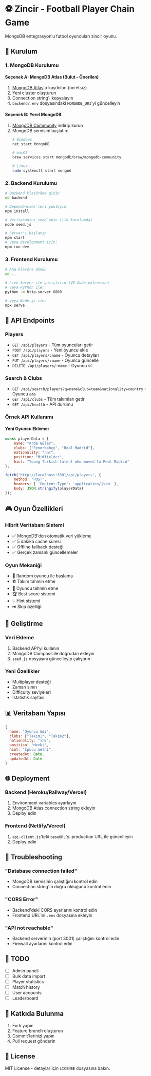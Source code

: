 # ⚽ Zincir - Football Player Chain Game

MongoDB entegrasyonlu futbol oyuncuları zincir oyunu.

## 🚀 Kurulum

### 1. MongoDB Kurulumu

#### Seçenek A: MongoDB Atlas (Bulut - Önerilen)
1. [MongoDB Atlas](https://www.mongodb.com/cloud/atlas)'a kaydolun (ücretsiz)
2. Yeni cluster oluşturun
3. Connection string'i kopyalayın
4. `backend/.env` dosyasındaki `MONGODB_URI`'yi güncelleyin

#### Seçenek B: Yerel MongoDB
1. [MongoDB Community](https://www.mongodb.com/try/download/community) indirip kurun
2. MongoDB servisini başlatın:
   ```bash
   # Windows
   net start MongoDB
   
   # macOS
   brew services start mongodb/brew/mongodb-community
   
   # Linux
   sudo systemctl start mongod
   ```

### 2. Backend Kurulumu
```bash
# Backend klasörüne gidin
cd backend

# Dependencies'leri yükleyin
npm install

# Veritabanını seed edin (ilk kurulumda)
node seed.js

# Server'ı başlatın
npm start
# veya development için:
npm run dev
```

### 3. Frontend Kurulumu
```bash
# Ana klasöre dönün
cd ..

# Live Server ile çalıştırın (VS Code extension)
# veya Python ile:
python -m http.server 8000

# veya Node.js ile:
npx serve .
```

## 📡 API Endpoints

### Players
- `GET /api/players` - Tüm oyuncuları getir
- `POST /api/players` - Yeni oyuncu ekle
- `GET /api/players/:name` - Oyuncu detayları
- `PUT /api/players/:name` - Oyuncu güncelle
- `DELETE /api/players/:name` - Oyuncu sil

### Search & Clubs
- `GET /api/search/players?q=name&club=team&nationality=country` - Oyuncu ara
- `GET /api/clubs` - Tüm takımları getir
- `GET /api/health` - API durumu

### Örnek API Kullanımı

#### Yeni Oyuncu Ekleme:
```javascript
const playerData = {
    name: "Arda Güler",
    clubs: ["Fenerbahçe", "Real Madrid"],
    nationality: "🇹🇷",
    position: "Midfielder",
    hint: "Young Turkish talent who moved to Real Madrid"
};

fetch('http://localhost:3001/api/players', {
    method: 'POST',
    headers: { 'Content-Type': 'application/json' },
    body: JSON.stringify(playerData)
});
```

## 🎮 Oyun Özellikleri

### Hibrit Veritabanı Sistemi
- ✅ MongoDB'den otomatik veri yükleme
- ✅ 5 dakika cache süresi
- ✅ Offline fallback desteği
- ✅ Gerçek zamanlı güncellemeler

### Oyun Mekaniği
- 🎯 Random oyuncu ile başlama
- ⚽ Takım tahmin etme
- 👤 Oyuncu tahmin etme
- 🏆 Best score sistemi
- 💡 Hint sistemi
- ⏭️ Skip özelliği

## 🔧 Geliştirme

### Veri Ekleme
1. Backend API'yi kullanın
2. MongoDB Compass ile doğrudan ekleyin
3. `seed.js` dosyasını güncelleyip çalıştırın

### Yeni Özellikler
- Multiplayer desteği
- Zaman sınırı
- Difficulty seviyeleri
- İstatistik sayfası

## 📊 Veritabanı Yapısı

```javascript
{
  name: "Oyuncu Adı",
  clubs: ["Takım1", "Takım2"],
  nationality: "🇹🇷",
  position: "Mevki",
  hint: "İpucu metni",
  createdAt: Date,
  updatedAt: Date
}
```

## 🌐 Deployment

### Backend (Heroku/Railway/Vercel)
1. Environment variables ayarlayın
2. MongoDB Atlas connection string ekleyin
3. Deploy edin

### Frontend (Netlify/Vercel)
1. `api-client.js`'teki `baseURL`'yi production URL ile güncelleyin
2. Deploy edin

## 🐛 Troubleshooting

### "Database connection failed"
- MongoDB servisinin çalıştığını kontrol edin
- Connection string'in doğru olduğunu kontrol edin

### "CORS Error"
- Backend'deki CORS ayarlarını kontrol edin
- Frontend URL'ini `.env` dosyasına ekleyin

### "API not reachable"
- Backend serverinin (port 3001) çalıştığını kontrol edin
- Firewall ayarlarını kontrol edin

## 📝 TODO

- [ ] Admin paneli
- [ ] Bulk data import
- [ ] Player statistics
- [ ] Match history
- [ ] User accounts
- [ ] Leaderboard

## 🤝 Katkıda Bulunma

1. Fork yapın
2. Feature branch oluşturun
3. Commit'lerinizi yapın
4. Pull request gönderin

## 📄 License

MIT License - detaylar için `LICENSE` dosyasına bakın.
